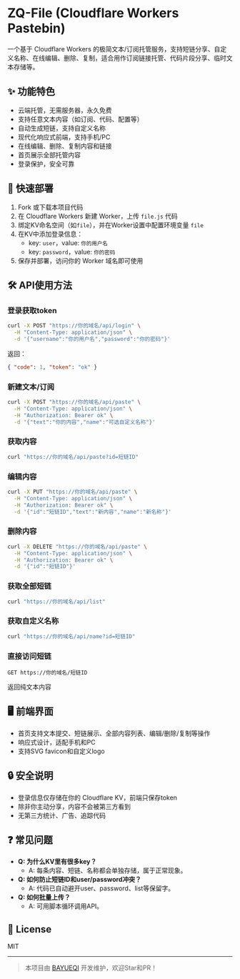 # ZQ-File (Cloudflare Workers Pastebin)

一个基于 Cloudflare Workers 的极简文本/订阅托管服务，支持短链分享、自定义名称、在线编辑、删除、复制，适合用作订阅链接托管、代码片段分享、临时文本存储等。

## ✨ 功能特色
- 云端托管，无需服务器，永久免费
- 支持任意文本内容（如订阅、代码、配置等）
- 自动生成短链，支持自定义名称
- 现代化响应式前端，支持手机/PC
- 在线编辑、删除、复制内容和链接
- 首页展示全部托管内容
- 登录保护，安全可靠

## 🚀 快速部署
1. Fork 或下载本项目代码
2. 在 Cloudflare Workers 新建 Worker，上传 `file.js` 代码
3. 绑定KV命名空间（如`file`），并在Worker设置中配置环境变量 `file`
4. 在KV中添加登录信息：
   - key: `user`，value: `你的用户名`
   - key: `password`，value: `你的密码`
5. 保存并部署，访问你的 Worker 域名即可使用

## 🛠️ API使用方法

### 登录获取token
```bash
curl -X POST "https://你的域名/api/login" \
  -H "Content-Type: application/json" \
  -d '{"username":"你的用户名","password":"你的密码"}'
```
返回：
```json
{ "code": 1, "token": "ok" }
```

### 新建文本/订阅
```bash
curl -X POST "https://你的域名/api/paste" \
  -H "Content-Type: application/json" \
  -H "Authorization: Bearer ok" \
  -d '{"text":"你的内容","name":"可选自定义名称"}'
```

### 获取内容
```bash
curl "https://你的域名/api/paste?id=短链ID"
```

### 编辑内容
```bash
curl -X PUT "https://你的域名/api/paste" \
  -H "Content-Type: application/json" \
  -H "Authorization: Bearer ok" \
  -d '{"id":"短链ID","text":"新内容","name":"新名称"}'
```

### 删除内容
```bash
curl -X DELETE "https://你的域名/api/paste" \
  -H "Content-Type: application/json" \
  -H "Authorization: Bearer ok" \
  -d '{"id":"短链ID"}'
```

### 获取全部短链
```bash
curl "https://你的域名/api/list"
```

### 获取自定义名称
```bash
curl "https://你的域名/api/name?id=短链ID"
```

### 直接访问短链
```
GET https://你的域名/短链ID
```
返回纯文本内容

## 🖥️ 前端界面
- 首页支持文本提交、短链展示、全部内容列表、编辑/删除/复制等操作
- 响应式设计，适配手机和PC
- 支持SVG favicon和自定义logo

## 🔒 安全说明
- 登录信息仅存储在你的 Cloudflare KV，前端只保存token
- 除非你主动分享，内容不会被第三方看到
- 无第三方统计、广告、追踪代码

## ❓ 常见问题
- **Q: 为什么KV里有很多key？**
  - A: 每条内容、短链、名称都会单独存储，属于正常现象。
- **Q: 如何防止短链ID和user/password冲突？**
  - A: 代码已自动避开user、password、list等保留字。
- **Q: 如何批量上传？**
  - A: 可用脚本循环调用API。

## 📄 License
MIT

---
> 本项目由 [BAYUEQI](https://github.com/BAYUEQI) 开发维护，欢迎Star和PR！ 
